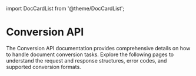import DocCardList from '@theme/DocCardList';

# Conversion API

The Conversion API documentation provides comprehensive details on how to handle document conversion tasks. Explore the following pages to understand the request and response structures, error codes, and supported conversion formats.

<DocCardList />
